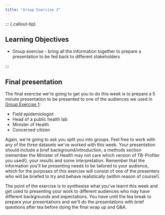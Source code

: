 ```yaml
---
title: "Group Exercise 2"
---
```


::: {.callout-tip}
## Learning Objectives

- Group exercise - bring all the information together to prepare a presentation to be fed back to different stakeholders

:::

## Final presentation

The final exercise we're going to get you to do this week is to prepare a 5 minute presentation to be presented to one of the audiences we used in [Group Exercise 1](15-group_exercise_1.md):

- Field epidemiologist
- Head of a public health lab
- Minister of Health
- Concerned citizen

Again, we're going to ask you split you into groups.  Feel free to work with any of the three datasets we've worked with this week.  Your presentation should include a brief background/introduction, a methods section (remember the Minister of Health may not care which version of TB-Profiler you used!), your results and some interpretation.  Remember that the information you'll be presenting needs to be tailored to your audience, which for the purposes of this exercise will consist of one of the presenters who will be briefed to try and behave realistically (within reason of course!).

The point of the exercise is to synthesise what you've learnt this week and get used to presenting your work to different audiences who may have different backgrounds and expectations. You have until the tea break to prepare your presentations and we'll do the presentations with brief questions after tea before doing the final wrap up and Q&A.


